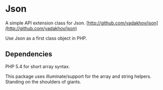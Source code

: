 # Json

A simple API extension class for Json. [http://github.com/yadakhov/json](http://github.com/yadakhov/json)

Use Json as a first class object in PHP.


## Dependencies
PHP 5.4 for short array syntax.

This package uses illuminate/support for the array and string helpers. Standing on the shoulders of giants.
